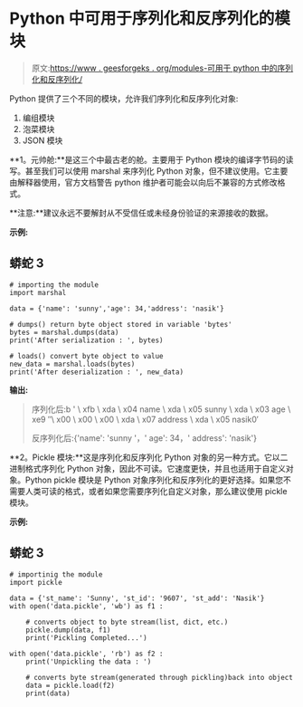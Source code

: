 # Python 中可用于序列化和反序列化的模块

> 原文:[https://www . geesforgeks . org/modules-可用于 python 中的序列化和反序列化/](https://www.geeksforgeeks.org/modules-available-for-serialization-and-deserialization-in-python/)

Python 提供了三个不同的模块，允许我们序列化和反序列化对象:

1.  编组模块
2.  泡菜模块
3.  JSON 模块

**1。元帅舱:**是这三个中最古老的舱。主要用于 Python 模块的编译字节码的读写。甚至我们可以使用 marshal 来序列化 Python 对象，但不建议使用。它主要由解释器使用，官方文档警告 python 维护者可能会以向后不兼容的方式修改格式。

**注意:**建议永远不要解封从不受信任或未经身份验证的来源接收的数据。

**示例:**

## 蟒蛇 3

```
# importing the module
import marshal 

data = {'name': 'sunny','age': 34,'address': 'nasik'}

# dumps() return byte object stored in variable 'bytes'
bytes = marshal.dumps(data)   
print('After serialization : ', bytes)

# loads() convert byte object to value
new_data = marshal.loads(bytes)   
print('After deserialization : ', new_data)
```

**输出:**

> 序列化后:b ' \ xfb \ xda \ x04 name \ xda \ x05 sunny \ xda \ x03 age \ xe9 ″\ x00 \ x00 \ x00 \ xda \ x07 address \ xda \ x05 nasik0′
> 
> 反序列化后:{'name': 'sunny '，' age': 34，' address': 'nasik'}

**2。Pickle 模块:**这是序列化和反序列化 Python 对象的另一种方式。它以二进制格式序列化 Python 对象，因此不可读。它速度更快，并且也适用于自定义对象。Python pickle 模块是 Python 对象序列化和反序列化的更好选择。如果您不需要人类可读的格式，或者如果您需要序列化自定义对象，那么建议使用 pickle 模块。

**示例:**

## 蟒蛇 3

```
# importinig the module
import pickle

data = {'st_name': 'Sunny', 'st_id': '9607', 'st_add': 'Nasik'}
with open('data.pickle', 'wb') as f1 :        

    # converts object to byte stream(list, dict, etc.)
    pickle.dump(data, f1)      
    print('Pickling Completed...')

with open('data.pickle', 'rb') as f2 :
    print('Unpickling the data : ')

    # converts byte stream(generated through pickling)back into object
    data = pickle.load(f2)
    print(data)
```